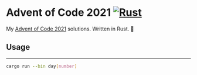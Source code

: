 # Advent of Code 2021 [![Rust](https://github.com/miged/adventofcode-2021/actions/workflows/rust.yml/badge.svg)](https://github.com/miged/adventofcode-2021/actions/workflows/rust.yml)
My [Advent of Code 2021](https://adventofcode.com/2021) solutions. Written in Rust. 🦀

## Usage
---
```sh
cargo run --bin day[number]
```
